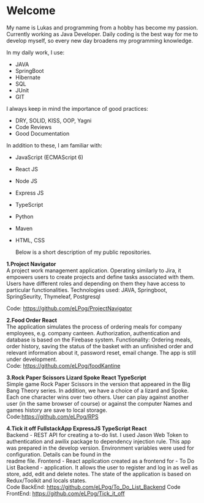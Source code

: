  # Welcome  #
  My name is Lukas and programming from a hobby has become my passion. Currently working as Java Developer. Daily coding is the best way for me to develop myself, so every new day broadens my programming knowledge. 

In my daily work, I use:

* JAVA
* SpringBoot
* Hibernate
* SQL
* JUnit
* GIT

I always keep in mind the importance of good practices:
* DRY, SOLID, KISS, OOP, Yagni
* Code Reviews
* Good Documentation

In addition to these, I am familiar with:
* JavaScript (ECMAScript 6)
* React JS
* Node JS
* Express JS
* TypeScript
* Python
* Maven
* HTML, CSS

  
   Below is a short description of my public repositories.

**1.Project Navigator**  
  A project work management application. Operating similarly to Jira, it empowers users to create projects and define tasks associated with them. Users have different roles and depending on them they have access to particular functionalities.
  Technologies used: JAVA, Springboot, SpringSeurity, Thymeleaf, Postgresql
  
  Code: https://github.com/eLPog/ProjectNavigator
 
 **2.Food Order React**  
  The application simulates the process of ordering meals for company employees, e.g. company canteen. 
  Authorization, authentication and database is based on the Firebase system.
  Functionality: Ordering meals, order history, saving the status of the basket with an unfinished order and relevant information about it, password reset, email change.
  The app is still under development.   
  Code: https://github.com/eLPog/foodKantine
  
 **3.Rock Paper Scissors Lizard Spoke React TypeScript**  
   Simple game Rock Paper Scissors in the version that appeared in the Big Bang Theory series. In addition, we have a choice of a lizard and Spoke. Each one character wins over two others. 
   User can play against another user  (in the same browser of course) or against the computer Names and games history are save to local storage.  
   Code:https://github.com/eLPog/RPS
   
  **4.Tick it off FullstackApp ExpressJS TypeScript React**  
   Backend - REST API for creating a to-do list. I used Jason Web Token to authentication and awilix package to dependency injection rule. This app was prepared in the develop version. Environment variables were used for configuration. Details can be found in the   
   readme file.
   Frontend -   React application created as a frontend for - To Do List Backend - application. It allows the user to register and log in as well as store, add, edit and delete notes. The state of the application is based on Redux/Toolkit and locals states.      
   Code BackEnd: https://github.com/eLPog/To_Do_List_Backend
   Code FrontEnd: https://github.com/eLPog/Tick_it_off

  
  
 

  
     
    
